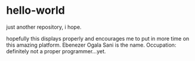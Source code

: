 # hello-world
just another repository, i hope.

hopefully this displays properly and encourages me to put in more time on this amazing platform.
Ebenezer Ogala Sani is the name.
Occupation: definitely not a proper programmer...yet.
